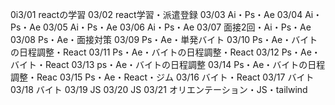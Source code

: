 0i3/01
reactの学習
03/02
react学習・派遣登録
03/03
Ai・Ps・Ae
03/04
Ai・Ps・Ae
03/05
Ai・Ps・Ae
03/06
Ai・Ps・Ae
03/07
面接2回・Ai・Ps・Ae
03/08
Ps・Ae・面接対策
03/09
Ps・Ae・単発バイト
03/10
Ps・Ae・バイトの日程調整・React
03/11
Ps・Ae・バイトの日程調整・React
03/12
Ps・Ae・バイト・React
03/13
ps・Ae・バイトの日程調整
03/14
Ps・Ae・バイトの日程調整・Reac
03/15
Ps・Ae・React・ジム
03/16
バイト・React
03/17
バイト
03/18
バイト
03/19
JS
03/20
JS
03/21
オリエンテーション・JS・tailwind

